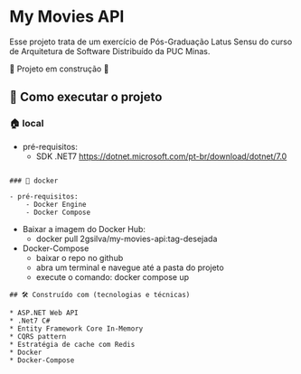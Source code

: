 #  My Movies API
Esse projeto trata de um exercício de Pós-Graduação Latus Sensu do curso de Arquitetura de Software Distribuído da PUC Minas. 

:construction: Projeto em construção :construction:

## 📍 Como executar o projeto

### 🏠 local

- pré-requisitos:
    - SDK .NET7
        https://dotnet.microsoft.com/pt-br/download/dotnet/7.0

```

### 🐳 docker

- pré-requisitos:
    - Docker Engine
    - Docker Compose

```
- Baixar a imagem do Docker Hub: 
   - docker pull 2gsilva/my-movies-api:tag-desejada
- Docker-Compose
   - baixar o repo no github
   - abra um terminal e navegue até a pasta do projeto
   - execute o comando: docker compose up 
```
## 🛠️ Construído com (tecnologias e técnicas)

* ASP.NET Web API
* .Net7 C#
* Entity Framework Core In-Memory
* CQRS pattern
* Estratégia de cache com Redis
* Docker
* Docker-Compose
